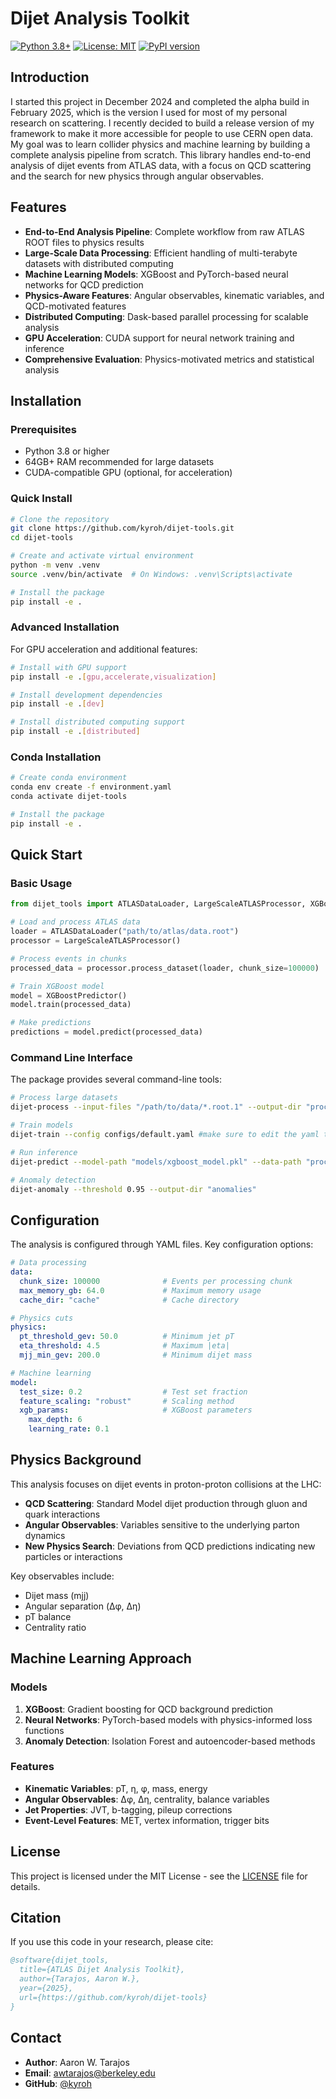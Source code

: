 <!-- mathjax: true -->

# Dijet Analysis Toolkit

[![Python 3.8+](https://img.shields.io/badge/python-3.8+-blue.svg)](https://www.python.org/downloads/)
[![License: MIT](https://img.shields.io/badge/License-MIT-yellow.svg)](https://opensource.org/licenses/MIT)
[![PyPI version](https://badge.fury.io/py/dijet-tools.svg)](https://badge.fury.io/py/dijet-tools)

## Introduction

I started this project in December 2024 and completed the alpha build in February 2025, which is the version I used for most of my personal research on scattering. I recently decided to build a release version of my framework to make it more accessible for people to use CERN open data. My goal was to learn collider physics and machine learning by building a complete analysis pipeline from scratch. This library handles end-to-end analysis of dijet events from ATLAS data, with a focus on QCD scattering and the search for new physics through angular observables. 

## Features

- **End-to-End Analysis Pipeline**: Complete workflow from raw ATLAS ROOT files to physics results
- **Large-Scale Data Processing**: Efficient handling of multi-terabyte datasets with distributed computing
- **Machine Learning Models**: XGBoost and PyTorch-based neural networks for QCD prediction
- **Physics-Aware Features**: Angular observables, kinematic variables, and QCD-motivated features
- **Distributed Computing**: Dask-based parallel processing for scalable analysis
- **GPU Acceleration**: CUDA support for neural network training and inference
- **Comprehensive Evaluation**: Physics-motivated metrics and statistical analysis

## Installation

### Prerequisites

- Python 3.8 or higher
- 64GB+ RAM recommended for large datasets
- CUDA-compatible GPU (optional, for acceleration)

### Quick Install

```bash
# Clone the repository
git clone https://github.com/kyroh/dijet-tools.git
cd dijet-tools

# Create and activate virtual environment
python -m venv .venv
source .venv/bin/activate  # On Windows: .venv\Scripts\activate

# Install the package
pip install -e .
```

### Advanced Installation

For GPU acceleration and additional features:

```bash
# Install with GPU support
pip install -e .[gpu,accelerate,visualization]

# Install development dependencies
pip install -e .[dev]

# Install distributed computing support
pip install -e .[distributed]
```

### Conda Installation

```bash
# Create conda environment
conda env create -f environment.yaml
conda activate dijet-tools

# Install the package
pip install -e .
```

## Quick Start

### Basic Usage

```python
from dijet_tools import ATLASDataLoader, LargeScaleATLASProcessor, XGBoostPredictor

# Load and process ATLAS data
loader = ATLASDataLoader("path/to/atlas/data.root")
processor = LargeScaleATLASProcessor()

# Process events in chunks
processed_data = processor.process_dataset(loader, chunk_size=100000)

# Train XGBoost model
model = XGBoostPredictor()
model.train(processed_data)

# Make predictions
predictions = model.predict(processed_data)
```

### Command Line Interface

The package provides several command-line tools:

```bash
# Process large datasets
dijet-process --input-files "/path/to/data/*.root.1" --output-dir "processed"

# Train models
dijet-train --config configs/default.yaml #make sure to edit the yaml to include your processed data files as an input

# Run inference
dijet-predict --model-path "models/xgboost_model.pkl" --data-path "processed/"

# Anomaly detection
dijet-anomaly --threshold 0.95 --output-dir "anomalies"
```

## Configuration

The analysis is configured through YAML files. Key configuration options:

```yaml
# Data processing
data:
  chunk_size: 100000              # Events per processing chunk
  max_memory_gb: 64.0             # Maximum memory usage
  cache_dir: "cache"              # Cache directory

# Physics cuts
physics:
  pt_threshold_gev: 50.0          # Minimum jet pT
  eta_threshold: 4.5              # Maximum |eta|
  mjj_min_gev: 200.0              # Minimum dijet mass

# Machine learning
model:
  test_size: 0.2                  # Test set fraction
  feature_scaling: "robust"       # Scaling method
  xgb_params:                     # XGBoost parameters
    max_depth: 6
    learning_rate: 0.1
```

## Physics Background

This analysis focuses on dijet events in proton-proton collisions at the LHC:

- **QCD Scattering**: Standard Model dijet production through gluon and quark interactions
- **Angular Observables**: Variables sensitive to the underlying parton dynamics
- **New Physics Search**: Deviations from QCD predictions indicating new particles or interactions

Key observables include:
- Dijet mass (mjj)
- Angular separation (Δφ, Δη)
- pT balance
- Centrality ratio

## Machine Learning Approach

### Models

1. **XGBoost**: Gradient boosting for QCD background prediction
2. **Neural Networks**: PyTorch-based models with physics-informed loss functions
3. **Anomaly Detection**: Isolation Forest and autoencoder-based methods

### Features

- **Kinematic Variables**: pT, η, φ, mass, energy
- **Angular Observables**: Δφ, Δη, centrality, balance variables
- **Jet Properties**: JVT, b-tagging, pileup corrections
- **Event-Level Features**: MET, vertex information, trigger bits

## License

This project is licensed under the MIT License - see the [LICENSE](LICENSE) file for details.

## Citation

If you use this code in your research, please cite:

```bibtex
@software{dijet_tools,
  title={ATLAS Dijet Analysis Toolkit},
  author={Tarajos, Aaron W.},
  year={2025},
  url={https://github.com/kyroh/dijet-tools}
}
```

## Contact

- **Author**: Aaron W. Tarajos
- **Email**: awtarajos@berkeley.edu
- **GitHub**: [@kyroh](https://github.com/kyroh)

